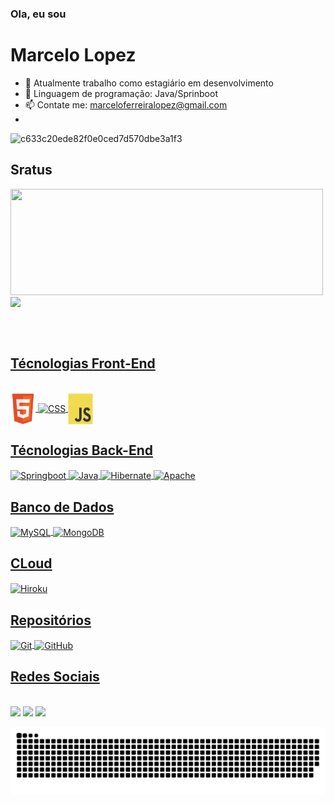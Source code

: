 ### Ola, eu sou

<h1 font-family="Arial">Marcelo Lopez</h1>


- 🔭 Atualmente trabalho como estagiário em desenvolvimento
- 🌱 Linguagem de programação: Java/Sprinboot
- 📫 Contate me: marceloferreiralopez@gmail.com<br>
- 
![c633c20ede82f0e0ced7d570dbe3a1f3](https://user-images.githubusercontent.com/70382532/138322189-2db8df52-9dcb-40a0-88a8-c365466bd33d.gif)
<div><h2>Sratus</h2></div>
<div allign="center">
  <a href="https://github.com/MarceloFLopez">
  <img height="170em" width="500em" src="https://github-readme-stats.vercel.app/api?username=MarceloFLopez&show_icons=true&theme=dracula&include_all_commits=true&count_private=true"/>  
    <img height="170em" src="https://github-readme-stats.vercel.app/api/top-langs/?username=MarceloFLopez&layout=compact&langs_count=7&theme=dracula"/>
    
</div>
  <div><h2></h2></div>
 
</div>
  <br>
  
 <div><h2>Técnologias Front-End</h2></div>
  <div style="display: inline_block"><br>  
 
   <img align="center" alt="HTML" height="50" width="40" src="https://raw.githubusercontent.com/devicons/devicon/master/icons/html5/html5-original.svg">
   <img align="center" alt="CSS" height="50" width="40" src="https://icongr.am/devicon/css3-original.svg?size=128&color=currentColor">
     <img align="center" alt="CSS" height="50" width="40" src="https://github.com/devicons/devicon/blob/master/icons/javascript/javascript-original.svg">
  

 
  
  
  <div><h2>Técnologias Back-End</h2></div>
  <img align="center" alt="Springboot" height="50" width="60" src="https://cdn.jsdelivr.net/gh/devicons/devicon/icons/spring/spring-original.svg">
  <img align="center" alt="Java" height="60" width="75" src="https://cdn.jsdelivr.net/gh/devicons/devicon/icons/java/java-original.svg">
  <img align="center" alt="Hibernate" height="85" width="95" src="https://www.vectorlogo.zone/logos/hibernate/hibernate-ar21.svg">
  <img align="center" alt="Apache" height="85" width="95" src="https://www.vectorlogo.zone/logos/apache/apache-official.svg">
  
 
  
 <div><h2>Banco de Dados</h2></div>
 <img align="center" alt="MySQL" height="60" width="70" src="https://cdn.jsdelivr.net/gh/devicons/devicon/icons/mysql/mysql-original-wordmark.svg"> 
 <img align="center" alt="MongoDB" height="55" width="70" src="https://cdn.jsdelivr.net/gh/devicons/devicon/icons/mongodb/mongodb-original-wordmark.svg">
 
  
   <div><h2>CLoud</h2></div>
 <img align="center" alt="Hiroku" height="55" width="70" src="https://icongr.am/devicon/heroku-original.svg?size=125&color=611111"> 
  
 <div><h2>Repositórios</h2></div>
 <img align="center" alt="Git" height="55" width="70" src="https://icongr.am/devicon/git-original.svg?size=148&color=currentColor">
 <img align="center" alt="GitHub" height="55" width="70" src="https://cdn.jsdelivr.net/gh/devicons/devicon/icons/github/github-original.svg">

  
  
  
</div>  
<div><h2>Redes Sociais</h2></div>
<br>
<div >
  <a href="https://instagram.com/marceloferreiralopez" target="_blank"><img src="https://img.shields.io/badge/-Instagram-%23E4405F?style=for-the-badge&logo=instagram&logoColor=white" target="_blank"></a>
  <a href = "mailto:marceloferreiralopez@gmail.com"><img src="https://img.shields.io/badge/-Gmail-%23333?style=for-the-badge&logo=gmail&logoColor=white" target="_blank"></a>
  <a href="https://www.linkedin.com/in/marcelo-ferreira-lopez-180970a8/" target="_blank"><img src="https://img.shields.io/badge/-LinkedIn-%230077B5?style=for-the-badge&logo=linkedin&logoColor=white" target="_blank"></a> 
</div>

![Snake animation](https://raw.githubusercontent.com/platane/platane/output/github-contribution-grid-snake-dark.svg#gh-dark-mode-only)

<div>

  
 
          
